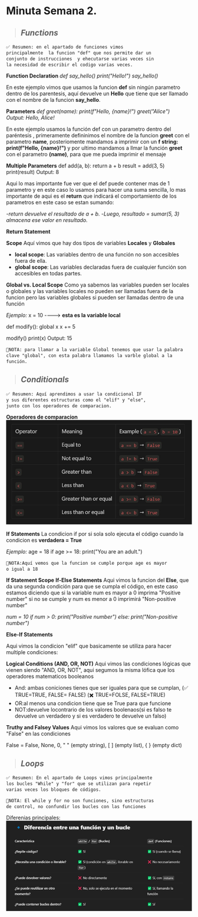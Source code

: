 # Minuta Semana 2.

>## *Functions*
```
✅ Resumen: en el apartado de funciones vimos 
principalmente  la funcion "def" que nos permite dar un 
conjunto de instrucciones  y ehecutarse varias veces sin 
la necesidad de escribir el codigo varias veces.
```
**Function Declaration**
*def say_hello()
    print("Hello!")
say_hello()*

En este ejemplo vimos que usamos la funcion **def** sin ningún parametro dentro de los parentesis, aquí devuelve un **Hello** que tiene que ser llamado con el nombre de la funcion **say_hello**.

**Parameters**
*def greet(name):
    print(f"Hello, {name}!")
greet("Alice")  
Output: Hello, Alice!*

En este ejemplo usamos la función def con un parametro dentro del paréntesis , primeramente defininimos el nombre de la funcion **greet** con el parametro **name**, posteriomente mandamos a imprimir con un **f string: print(f"Hello, {name}!")** y por ultimo mandamos a llmar la función **greet** con el parametro **(name)**, para que me pueda imprimir el mensaje 

**Multiple Parameters**
def add(a, b):
    return a + b
result = add(3, 5)
print(result) 
Output: 8

Aqui lo mas importante fue ver que el def puede contener mas de 1 parametro y en este caso lo usamos para hacer una suma sencilla, lo mas importante de aqui es el **return** que indicará el comportamiento de los parametros en este caso se estan sumando: 

-*return devuelve el resultado de a + b.*
-*Luego, resultado = sumar(5, 3) almacena ese valor en resultado.*


**Return Statement**

**Scope**
Aquí vimos que hay dos tipos de variables **Locales** y **Globales**

- **local scope**: Las variables dentro de una función no son accesibles fuera de ella.
- **global scope**: Las variables declaradas fuera de cualquier función son accesibles en todas partes.

**Global vs. Local Scope**
Como ya sabemos las variables pueden ser locales o globales y las variables locales no pueden ser llamadas fuera de la funcion pero las variables globales si pueden ser llamadas dentro de una función 

*Ejemplo:*
x = 10 ----> **esta es la variable local**

def modify():
    global x
    x += 5

modify()
print(x) 
Output: 15

```
📕NOTA: para llamar a la variable Global tenemos que usar la palabra 
clave "global", con esta palabra llamamos la varble global a la 
función.

```



>## *Conditionals*
```
✅ Resumen: Aquí aprendimos a usar la condicional IF 
y sus diferentes estructuras como el "elif" y "else",
junto con los operadores de comparacion.
```

**Operadores de comparacion**
![operadores_de_comparacion](operadores.jpg)

**If Statements**
La condicion if por si sola solo ejecuta el código cuando la condicion es **verdadera = True**

*Ejemplo:*
age = 18
if age >= 18:
    print("You are an adult.")

```
📕NOTA:Aquí vemos que la funcion se cumple porque age es mayor
o igual a 18 

```
**If Statement Scope**
**If-Else Statements**
Aqui vimos la funcion del **Else**, que da una segunda condición para que se cumpla el código, en este caso estamos diciendo que si la variable num es mayor a 0 imprima  "Positive number" si no se cumple y num es menor a 0 imprimirá "Non-positive number"

*num = 10
if num > 0:
    print("Positive number")
else:
    print("Non-positive number")*


**Else-If Statements**

Aqui vimos la condicion "elif" que basicamente se utiliza para hacer multiple condiciones:


**Logical Conditions (AND, OR, NOT)**
Aqui vimos las condiciones lógicas que vienen siendo "AND, OR, NOT", aqui segumos la misma lófica que los operadores matematicos booleanos

 - And: ambas coniciones tienes que ser iguales para que se cumplan, 
 (✅ TRUE=TRUE, FALSE= FALSE)
 (✖️ TRUE=FOLSE, FALSE=TRUE)
- OR:al menos una condicion tiene que se True para que funcione
- NOT:devuelve locontrario de los valores boolenaos(si es falso te devuelve un verdadero y si es  verdadero te devuelve un falso)

**Truthy and Falsey Values**
Aqui vimos los valores que se evaluan como "False" en las condiciones

False = False, None, 0, " " (empty string), [ ] (empty list), { } (empty dict)

>## *Loops*
```
✅ Resumen: En el apartado de Loops vimos principalmente 
los bucles "While" y "for" que se utilizan para repetir 
varias veces los bloques de códigos.
```
```
📕NOTA: El while y for no son funciones, sino estructuras 
de control, no confundir los bucles con las funciones
```
Diferenias principales:
![Bucles vs Funciones](bvsf.jpg)

<!-- En la terminal de Anaconda:
```bash
conda create -n onboarding-pandas python=3.12
```


```bash
 conda activate onboarding-pandas
```
## Paso #2
```
pip install pandas 
```
```
pip freeze > requirements.txt
```

```

├── code
│   ├── src
│   │   ├── main.py
│   │   ├── utils
│   │   │    ├── helper.py
│   │ readme.md
|   | requirements.txt
``` -->
